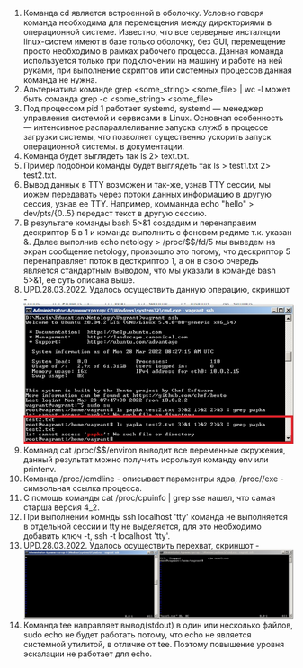 1.  Команда cd является встроенной в оболочку. Условно говоря команда необходима для перемещения между директориями в операционной системе. Известно, что все серверные инсталяции linux-систем имеют в базе только оболочку, без GUI, перемещение просто необходимо в рамках рабочего процесса. Данная команда используется только при подключении на машину и работе на ней руками, при выполнение скриптов или системных процессов данная команда не нужна.
2.  Альтернатива команде grep <some_string> <some_file> | wc -l может быть соманда grep -c <some_string> <some_file>
3.  Под процессом pid 1 работает systemd, systemd — менеджер управления системой и сервисами в Linux. Основная особенность — интенсивное распараллеливание запуска служб в процессе загрузки системы, что позволяет существенно ускорить запуск операционной системы. в документации.
4.  Команда будет выглядеть так ls 2> text.txt.
5.  Пример подобной команды будет выглядеть так ls > test1.txt 2> test2.txt.
6.  Вывод данных в TTY возможен и так-же, узнав TTY сессии, мы иожем передавать через потоки данных информацию в другую сессия, узнав ее TTY. Например, комманнда echo "hello" > dev/pts/{0..5} передаст текст в другую сессию.
7. В результате команды bash 5>&1 создадим и перенаправим дескриптор 5 в 1 и команда выполнить с фоновом редиме т.к. указан &. Далее выполнив echo netology > /proc/$$/fd/5 мы выведем на экран сообщение netology, произошло это потому, что дескриптор 5 перенаправляет поток в десткриптор 1, а он в свою очередь является стандартным выводом, что мы указали в команде bash 5>&1, ее суть описана выше.
8. UPD.28.03.2022. Удалось осуществить данную операцию, скриншот - ![ScreenTask8](https://github.com/Atlipoka/devops_netology/blob/main/Terminal/screen1.jpg)
9. Команад cat /proc/$$/environ выводит все переменные окружения, данный результат можно получить исрользуя команду env или printenv.
10. Команда /proc/<PID>/cmdline - описывает параментры ядра, /proc/<PID>/exe - символьная ссылка процесса.
11. С помощь команды cat /proc/cpuinfo | grep sse нашел, что самая старша версия 4_2.
12. При выполнении комнды ssh localhost 'tty' команда не выполняется в отдельной сессии и tty не выделяется, для это необходимо добавить ключ -t, ssh -t localhost 'tty'.
13. UPD.28.03.2022. Удалось осуществить перехват, скриншот - ![ScreenTask13](https://github.com/Atlipoka/devops_netology/blob/main/Terminal/screen2.jpg)
14. Команда tee направляет вывод(stdout) в один или несколько файлов, sudo echo не будет работать потому, что echo не является системной утилитой, в отличие от tee. Поэтому повышение уровня эскалации не работает для echo.
